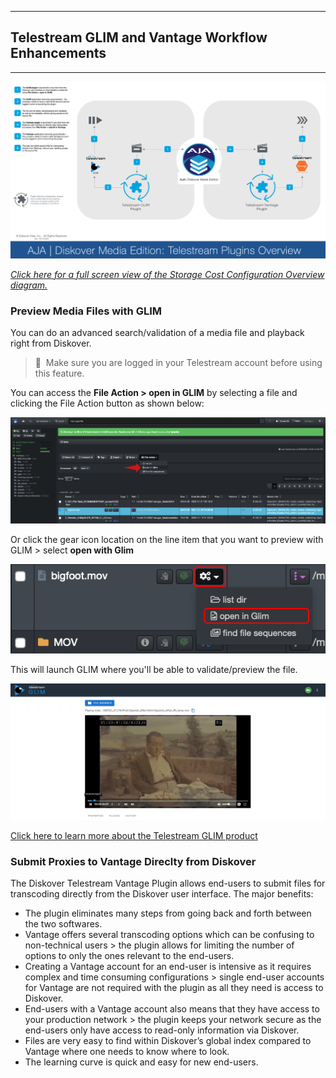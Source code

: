 ___
## Telestream GLIM and Vantage Workflow Enhancements
___

![Image: Telestream Plugins Overview Diagram](images/diagram_diskover_media_edition_plugins_overview_telestream_20220314.png)

_[Click here for a full screen view of the Storage Cost Configuration Overview diagram.](images/diagram_diskover_media_edition_plugins_overview_telestream_20220314.png)_

### Preview Media Files with GLIM

You can do an advanced search/validation of a media file and playback right from Diskover.

>🔆 &nbsp;Make sure you are logged in your Telestream account before using this feature.

You can access the **File Action > open in GLIM** by selecting a file and clicking the File Action button as shown below:

![Image: Telestream GLIM Preview File Selection](images/image_file_action_glim_selection.png)

Or click the gear icon location on the line item that you want to preview with GLIM > select **open with Glim**

![Image: Telestream GLIM Preview File Selection](images/image_file_action_glim_gear_icon_selection.png)

This will launch GLIM where you'll be able to validate/preview the file.

![Image: Telestream GLIM Preview](images/image_file_action_glim_preview.png)

[Click here to learn more about the Telestream GLIM product](https://www.telestream.net/glim/overview.htm)

### Submit Proxies to Vantage Direclty from Diskover

The Diskover Telestream Vantage Plugin allows end-users to submit files for transcoding directly from the Diskover user interface. The major benefits:

- The plugin eliminates many steps from going back and forth between the two softwares.
- Vantage offers several transcoding options which can be confusing to non-technical users > the plugin allows for limiting the number of options to only the ones relevant to the end-users.
- Creating a Vantage account for an end-user is intensive as it requires complex and time consuming configurations > single end-user accounts for Vantage are not required with the plugin as all they need is access to Diskover.
- End-users with a Vantage account also means that they have access to your production network > the plugin keeps your network secure as the end-users only have access to read-only information via Diskover.
- Files are very easy to find within Diskover’s global index compared to Vantage where one needs to know where to look.
- The learning curve is quick and easy for new end-users.


